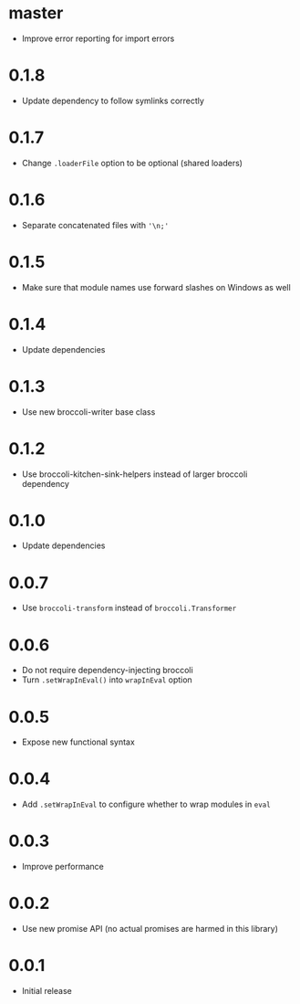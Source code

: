 # master

* Improve error reporting for import errors

# 0.1.8

* Update dependency to follow symlinks correctly

# 0.1.7

* Change `.loaderFile` option to be optional (shared loaders)

# 0.1.6

* Separate concatenated files with `'\n;'`

# 0.1.5

* Make sure that module names use forward slashes on Windows as well

# 0.1.4

* Update dependencies

# 0.1.3

* Use new broccoli-writer base class

# 0.1.2

* Use broccoli-kitchen-sink-helpers instead of larger broccoli dependency

# 0.1.0

* Update dependencies

# 0.0.7

* Use `broccoli-transform` instead of `broccoli.Transformer`

# 0.0.6

* Do not require dependency-injecting broccoli
* Turn `.setWrapInEval()` into `wrapInEval` option

# 0.0.5

* Expose new functional syntax

# 0.0.4

* Add `.setWrapInEval` to configure whether to wrap modules in `eval`

# 0.0.3

* Improve performance

# 0.0.2

* Use new promise API (no actual promises are harmed in this library)

# 0.0.1

* Initial release
